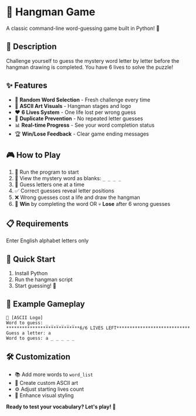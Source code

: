 # 🎯 Hangman Game

A classic command-line word-guessing game built in Python! 🐍

## 📖 Description

Challenge yourself to guess the mystery word letter by letter before the hangman drawing is completed. You have 6 lives to solve the puzzle! 

## ✨ Features

- 🎲 **Random Word Selection** - Fresh challenge every time
- 🎨 **ASCII Art Visuals** - Hangman stages and logo
- ❤️ **6 Lives System** - One life lost per wrong guess
- 🚫 **Duplicate Prevention** - No repeated letter guesses
- 📊 **Real-time Progress** - See your word completion status
- 🏆 **Win/Lose Feedback** - Clear game ending messages

## 🎮 How to Play

1. 🚀 Run the program to start
2. 👀 View the mystery word as blanks: `_ _ _ _`
3. 💭 Guess letters one at a time
4. ✅ Correct guesses reveal letter positions
5. ❌ Wrong guesses cost a life and draw the hangman
6. 🎉 **Win** by completing the word OR 💀 **Lose** after 6 wrong guesses

## 📋 Requirements

Enter English alphabet letters only

## 🚀 Quick Start

1. Install Python
2. Run the hangman script
3. Start guessing! 🤔

## 📱 Example Gameplay

```
🎯 [ASCII Logo]
Word to guess: _ _ _ _ _ _
****************************6/6 LIVES LEFT****************************
Guess a letter: a
Word to guess: a _ _ _ _ _
```

## 🛠️ Customization

- 📚 Add more words to `word_list`
- 🎨 Create custom ASCII art
- ⚙️ Adjust starting lives count
- 💫 Enhance visual styling

**Ready to test your vocabulary? Let's play! 🎊**
